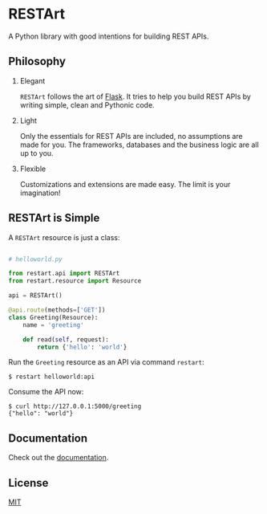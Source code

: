# RESTArt

A Python library with good intentions for building REST APIs.


## Philosophy

1. Elegant

    `RESTArt` follows the art of [Flask][1]. It tries to help you build REST APIs by writing simple, clean and Pythonic code.

2. Light

    Only the essentials for REST APIs are included, no assumptions are made for you. The frameworks, databases and the business logic are all up to you.

3. Flexible

    Customizations and extensions are made easy. The limit is your imagination!


## RESTArt is Simple

A `RESTArt` resource is just a class:

```python

# helloworld.py

from restart.api import RESTArt
from restart.resource import Resource

api = RESTArt()

@api.route(methods=['GET'])
class Greeting(Resource):
    name = 'greeting'

    def read(self, request):
        return {'hello': 'world'}

```

Run the `Greeting` resource as an API via command `restart`:

```
$ restart helloworld:api
```

Consume the API now:

```
$ curl http://127.0.0.1:5000/greeting
{"hello": "world"}
```


## Documentation

Check out the [documentation][2].


## License

[MIT][3]


[1]: http://flask.pocoo.org/
[2]: https://restart.readthedocs.org
[3]: http://opensource.org/licenses/MIT
